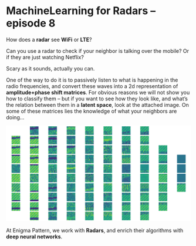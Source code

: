 # MachineLearning for Radars – episode 8

How does a **radar** see **WiFi** or **LTE**?

Can you use a radar to check if your neighbor is talking over the mobile? Or if they are just watching Netflix?

Scary as it sounds, actually you can. 

One of the way to do it is to passively listen to what is happening in the radio frequencies, and convert these waves into a 2d representation of **amplitude+phase shift matrices**. For obvious reasons we will not show you how to classify them – but if you want to see how they look like, and what’s the relation between them in a **latent space**, look at the attached image. On some of these matrices lies the knowledge of what your neighbors are doing...

[<img src="8_Spectrum_monitoring.png" width="800">](8_Spectrum_monitoring.png)

At Enigma Pattern, we work with **Radars**, and enrich their algorithms with **deep neural networks**.
